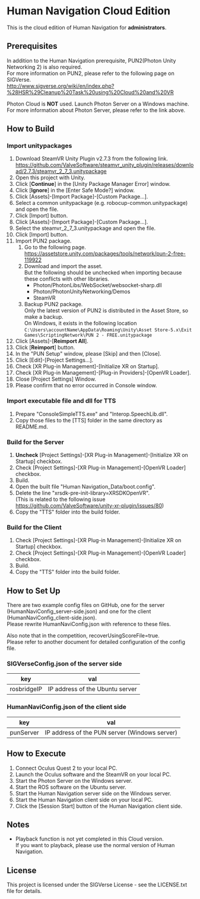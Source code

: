 # Human Navigation Cloud Edition

This is the cloud edition of Human Navigation for **administrators**.

## Prerequisites

In addition to the Human Navigation prerequisite, PUN2(Photon Unity Networking 2) is also required.  
For more information on PUN2, please refer to the following page on SIGVerse.  
http://www.sigverse.org/wiki/en/index.php?%28HSR%29Cleanup%20Task%20using%20Cloud%20and%20VR

Photon Cloud is **NOT** used. Launch Photon Server on a Windows machine.  
For more information about Photon Server, please refer to the link above.

## How to Build

### Import unitypackages

1. Download SteamVR Unity Plugin v2.7.3 from the following link.  
https://github.com/ValveSoftware/steamvr_unity_plugin/releases/download/2.7.3/steamvr_2_7_3.unitypackage
1. Open this project with Unity.
1. Click [**Continue**] in the [Unity Package Manager Error] window.
1. Click [**Ignore**] in the [Enter Safe Mode?] window.
1. Click [Assets]-[Import Package]-[Custom Package...].
1. Select a common unitypackage (e.g. robocup-common.unitypackage) and open the file.
1. Click [Import] button.
1. Click [Assets]-[Import Package]-[Custom Package...].
1. Select the steamvr_2_7_3.unitypackage and open the file.
1. Click [Import] button.
1. Import PUN2 package.
	1. Go to the following page.  
	https://assetstore.unity.com/packages/tools/network/pun-2-free-119922
	1. Download and import the asset.  
	But the following should be unchecked when importing because these conflicts with other libraries.  
		- Photon/PhotonLibs/WebSocket/websocket-sharp.dll
		- Photon/PhotonUnityNetworking/Demos
		- SteamVR
	1. Backup PUN2 package.  
	Only the latest version of PUN2 is distributed in the Asset Store, so make a backup.  
	On Windows, it exists in the following location  
	`C:\Users\accountName\AppData\Roaming\Unity\Asset Store-5.x\Exit Games\ScriptingNetwork\PUN 2 - FREE.unitypackage`
1. Click [Assets]-[**Reimport All**].
1. Click [**Reimport**] button.
1. In the "PUN Setup" window, please [Skip] and then [Close].
1. Click [Edit]-[Project Settings...].
1. Check [XR Plug-in Management]-[Initialize XR on Startup].
1. Check [XR Plug-in Management]-[Plug-in Providers]-[OpenVR Loader].
1. Close [Project Settings] Window.
1. Please confirm that no error occurred in Console window.

### Import executable file and dll for TTS
1. Prepare "ConsoleSimpleTTS.exe" and "Interop.SpeechLib.dll".
2. Copy those files to the [TTS] folder in the same directory as README.md.


### Build for the Server
1. **Uncheck** [Project Settings]-[XR Plug-in Management]-[Initialize XR on Startup] checkbox.
1. Check [Project Settings]-[XR Plug-in Management]-[OpenVR Loader] checkbox.
1. Build.
1. Open the built file "Human Navigation_Data/boot.config".
1. Delete the line "xrsdk-pre-init-library=XRSDKOpenVR".  
(This is related to the following issue  
https://github.com/ValveSoftware/unity-xr-plugin/issues/80)
1. Copy the "TTS" folder into the build folder.

### Build for the Client
1. Check [Project Settings]-[XR Plug-in Management]-[Initialize XR on Startup] checkbox.
1. Check [Project Settings]-[XR Plug-in Management]-[OpenVR Loader] checkbox.
1. Build.
1. Copy the "TTS" folder into the build folder.

## How to Set Up

There are two example config files on GitHub, one for the server (HumanNaviConfig_server-side.json) and one for the client (HumanNaviConfig_client-side.json).  
Please rewrite HumanNaviConfig.json with reference to these files.

Also note that in the competition, recoverUsingScoreFile=true.  
Please refer to another document for detailed configuration of the config file.

### SIGVerseConfig.json of the server side

| key | val|
| --- | --- |
| rosbridgeIP | IP address of the Ubuntu server |

### HumanNaviConfig.json of the client side

| key | val|
| --- | --- |
| punServer | IP address of the PUN server (Windows server) |

## How to Execute

1. Connect Oculus Quest 2 to your local PC.
1. Launch the Oculus software and the SteamVR on your local PC.
1. Start the Photon Server on the Windows server.
1. Start the ROS software on the Ubuntu server.
1. Start the Human Navigation server side on the Windows server.
1. Start the Human Navigation client side on your local PC.
1. Click the [Session Start] button of the Human Navigation client side.

## Notes
- Playback function is not yet completed in this Cloud version.  
If you want to playback, please use the normal version of Human Navigation.


## License

This project is licensed under the SIGVerse License - see the LICENSE.txt file for details.
